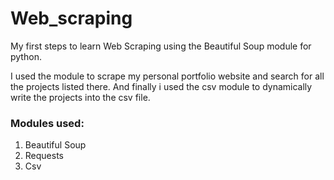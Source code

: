 # Web_scraping

My first steps to learn Web Scraping using the Beautiful Soup module for python.

I used the module to scrape my personal portfolio website and search for all the projects listed there.
And finally i used the csv module to dynamically write the projects into the csv file.


### Modules used:
1. Beautiful Soup
2. Requests
3. Csv
